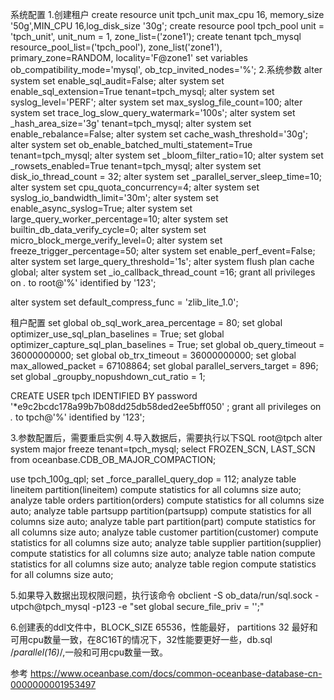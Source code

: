 系统配置
1.创建租户
create resource unit tpch_unit max_cpu 16, memory_size '50g',MIN_CPU 16,log_disk_size '30g';
create resource pool tpch_pool unit = 'tpch_unit', unit_num = 1, zone_list=('zone1');
create tenant tpch_mysql resource_pool_list=('tpch_pool'),  zone_list('zone1'), primary_zone=RANDOM, locality='F@zone1' set variables ob_compatibility_mode='mysql', ob_tcp_invited_nodes='%';
2.系统参数
alter system set enable_sql_audit=False;
alter system set enable_sql_extension=True tenant=tpch_mysql;
alter system set syslog_level='PERF';
alter system set max_syslog_file_count=100;
alter system set trace_log_slow_query_watermark='100s';
alter system set _hash_area_size='3g' tenant=tpch_mysql;
alter system set enable_rebalance=False;
alter system set cache_wash_threshold='30g';
alter system set ob_enable_batched_multi_statement=True tenant=tpch_mysql;
alter system set _bloom_filter_ratio=10;
alter system set _rowsets_enabled=True tenant=tpch_mysql;
alter system set disk_io_thread_count = 32;
alter system set _parallel_server_sleep_time=10;
alter system set cpu_quota_concurrency=4;
alter system set syslog_io_bandwidth_limit='30m';
alter system set enable_async_syslog=True;
alter system set large_query_worker_percentage=10;
alter system set builtin_db_data_verify_cycle=0;
alter system set micro_block_merge_verify_level=0;
alter system set freeze_trigger_percentage=50;
alter system set enable_perf_event=False;
alter system set large_query_threshold='1s';
alter system flush plan cache global;
alter system set _io_callback_thread_count =16;
grant all privileges on *.* to root@'%' identified by '123';

alter system set  default_compress_func = 'zlib_lite_1.0';

租户配置
set global ob_sql_work_area_percentage = 80;
set global optimizer_use_sql_plan_baselines = True;
set global optimizer_capture_sql_plan_baselines = True;
set global ob_query_timeout = 36000000000;
set global ob_trx_timeout = 36000000000;
set global max_allowed_packet = 67108864;
set global parallel_servers_target = 896;
set global _groupby_nopushdown_cut_ratio = 1;

CREATE USER tpch IDENTIFIED BY password '*e9c2bcdc178a99b7b08dd25db58ded2ee5bff050' ; 
grant all privileges on *.* to tpch@'%' identified by '123';

3.参数配置后，需要重启实例
4.导入数据后，需要执行以下SQL
root@tpch
alter system major freeze tenant=tpch_mysql;
select FROZEN_SCN, LAST_SCN from oceanbase.CDB_OB_MAJOR_COMPACTION;


use tpch_100g_qpl;
set _force_parallel_query_dop = 112;
analyze table lineitem partition(lineitem) compute statistics for all columns size auto; 
analyze table orders partition(orders) compute statistics for all columns size auto; 
analyze table partsupp partition(partsupp) compute statistics for all columns size auto; 
analyze table part partition(part) compute statistics for all columns size auto; 
analyze table customer partition(customer) compute statistics for all columns size auto; 
analyze table supplier partition(supplier) compute statistics for all columns size auto; 
analyze table nation compute statistics for all columns size auto; 
analyze table region compute statistics for all columns size auto;

5.如果导入数据出现权限问题，执行该命令
obclient -S ob_data/run/sql.sock  -utpch@tpch_mysql -p123 -e "set global secure_file_priv = '';"

6.创建表的ddl文件中，BLOCK_SIZE 65536，性能最好， partitions 32 最好和可用cpu数量一致，在8C16T的情况下，32性能要更好一些，db.sql /*parallel(16)*/,一般和可用cpu数量一致。

参考
https://www.oceanbase.com/docs/common-oceanbase-database-cn-0000000001953497
